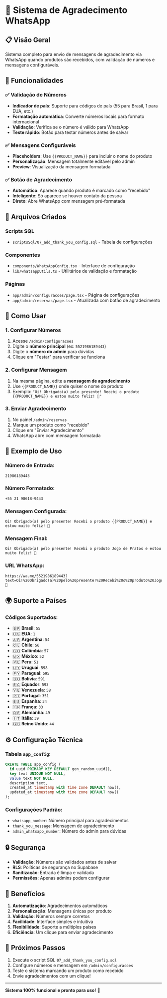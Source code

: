# 🎉 Sistema de Agradecimento WhatsApp

## 📋 Visão Geral

Sistema completo para envio de mensagens de agradecimento via WhatsApp quando produtos são recebidos, com validação de números e mensagens configuráveis.

## 🚀 Funcionalidades

### ✅ **Validação de Números**
- **Indicador de país**: Suporte para códigos de país (55 para Brasil, 1 para EUA, etc.)
- **Formatação automática**: Converte números locais para formato internacional
- **Validação**: Verifica se o número é válido para WhatsApp
- **Teste rápido**: Botão para testar números antes de salvar

### ✅ **Mensagens Configuráveis**
- **Placeholders**: Use `{{PRODUCT_NAME}}` para incluir o nome do produto
- **Personalização**: Mensagem totalmente editável pelo admin
- **Preview**: Visualização da mensagem formatada

### ✅ **Botão de Agradecimento**
- **Automático**: Aparece quando produto é marcado como "recebido"
- **Inteligente**: Só aparece se houver contato da pessoa
- **Direto**: Abre WhatsApp com mensagem pré-formatada

## 📁 Arquivos Criados

### **Scripts SQL**
- `scriptsSql/07_add_thank_you_config.sql` - Tabela de configurações

### **Componentes**
- `components/WhatsAppConfig.tsx` - Interface de configuração
- `lib/whatsappUtils.ts` - Utilitários de validação e formatação

### **Páginas**
- `app/admin/configuracoes/page.tsx` - Página de configurações
- `app/admin/reservas/page.tsx` - Atualizada com botão de agradecimento

## 🔧 Como Usar

### **1. Configurar Números**
1. Acesse `/admin/configuracoes`
2. Digite o **número principal** (ex: `5521986189443`)
3. Digite o **número do admin** para dúvidas
4. Clique em "Testar" para verificar se funciona

### **2. Configurar Mensagem**
1. Na mesma página, edite a **mensagem de agradecimento**
2. Use `{{PRODUCT_NAME}}` onde quiser o nome do produto
3. Exemplo: `"Oi! Obrigado(a) pelo presente! Recebi o produto {{PRODUCT_NAME}} e estou muito feliz! 🎉"`

### **3. Enviar Agradecimento**
1. No painel `/admin/reservas`
2. Marque um produto como "recebido"
3. Clique em "Enviar Agradecimento"
4. WhatsApp abre com mensagem formatada

## 📱 Exemplo de Uso

### **Número de Entrada:**
```
21986189443
```

### **Número Formatado:**
```
+55 21 98618-9443
```

### **Mensagem Configurada:**
```
Oi! Obrigado(a) pelo presente! Recebi o produto {{PRODUCT_NAME}} e estou muito feliz! 🎉
```

### **Mensagem Final:**
```
Oi! Obrigado(a) pelo presente! Recebi o produto Jogo de Pratos e estou muito feliz! 🎉
```

### **URL WhatsApp:**
```
https://wa.me/5521986189443?text=Oi!%20Obrigado(a)%20pelo%20presente!%20Recebi%20o%20produto%20Jogo%20de%20Pratos%20e%20estou%20muito%20feliz!%20🎉
```

## 🌍 Suporte a Países

### **Códigos Suportados:**
- 🇧🇷 **Brasil**: `55`
- 🇺🇸 **EUA**: `1`
- 🇦🇷 **Argentina**: `54`
- 🇨🇱 **Chile**: `56`
- 🇨🇴 **Colômbia**: `57`
- 🇲🇽 **México**: `52`
- 🇵🇪 **Peru**: `51`
- 🇺🇾 **Uruguai**: `598`
- 🇵🇾 **Paraguai**: `595`
- 🇧🇴 **Bolívia**: `591`
- 🇪🇨 **Equador**: `593`
- 🇻🇪 **Venezuela**: `58`
- 🇵🇹 **Portugal**: `351`
- 🇪🇸 **Espanha**: `34`
- 🇫🇷 **França**: `33`
- 🇩🇪 **Alemanha**: `49`
- 🇮🇹 **Itália**: `39`
- 🇬🇧 **Reino Unido**: `44`

## ⚙️ Configuração Técnica

### **Tabela `app_config`:**
```sql
CREATE TABLE app_config (
  id uuid PRIMARY KEY DEFAULT gen_random_uuid(),
  key text UNIQUE NOT NULL,
  value text NOT NULL,
  description text,
  created_at timestamp with time zone DEFAULT now(),
  updated_at timestamp with time zone DEFAULT now()
);
```

### **Configurações Padrão:**
- `whatsapp_number`: Número principal para agradecimentos
- `thank_you_message`: Mensagem de agradecimento
- `admin_whatsapp_number`: Número do admin para dúvidas

## 🔒 Segurança

- **Validação**: Números são validados antes de salvar
- **RLS**: Políticas de segurança no Supabase
- **Sanitização**: Entrada é limpa e validada
- **Permissões**: Apenas admins podem configurar

## 🎯 Benefícios

1. **Automatização**: Agradecimentos automáticos
2. **Personalização**: Mensagens únicas por produto
3. **Validação**: Números sempre corretos
4. **Facilidade**: Interface simples e intuitiva
5. **Flexibilidade**: Suporte a múltiplos países
6. **Eficiência**: Um clique para enviar agradecimento

## 🚀 Próximos Passos

1. Execute o script SQL `07_add_thank_you_config.sql`
2. Configure números e mensagem em `/admin/configuracoes`
3. Teste o sistema marcando um produto como recebido
4. Envie agradecimentos com um clique!

---

**Sistema 100% funcional e pronto para uso!** 🎉
